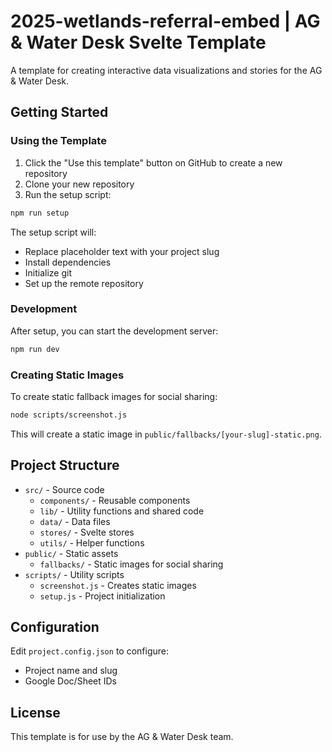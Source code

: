 # 2025-wetlands-referral-embed | AG & Water Desk Svelte Template

A template for creating interactive data visualizations and stories for the AG & Water Desk.

## Getting Started

### Using the Template

1. Click the "Use this template" button on GitHub to create a new repository
2. Clone your new repository
3. Run the setup script:

```bash
npm run setup
```

The setup script will:
- Replace placeholder text with your project slug
- Install dependencies
- Initialize git
- Set up the remote repository

### Development

After setup, you can start the development server:

```bash
npm run dev
```

### Creating Static Images

To create static fallback images for social sharing:

```bash
node scripts/screenshot.js
```

This will create a static image in `public/fallbacks/[your-slug]-static.png`.

## Project Structure

- `src/` - Source code
  - `components/` - Reusable components
  - `lib/` - Utility functions and shared code
  - `data/` - Data files
  - `stores/` - Svelte stores
  - `utils/` - Helper functions
- `public/` - Static assets
  - `fallbacks/` - Static images for social sharing
- `scripts/` - Utility scripts
  - `screenshot.js` - Creates static images
  - `setup.js` - Project initialization

## Configuration

Edit `project.config.json` to configure:
- Project name and slug
- Google Doc/Sheet IDs

## License

This template is for use by the AG & Water Desk team.